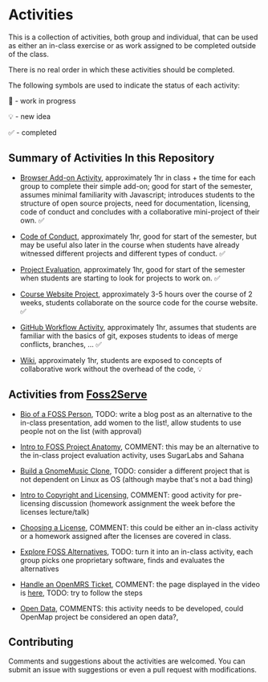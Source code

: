 # Activities

This is a collection of activities, both group and individual, that can be
used as either an in-class exercise or as work assigned to be completed
outside of the class.

There is no real order in which these activities should be completed.

The following symbols are used to indicate the status of each activity:

:construction: - work in progress

:bulb: - new idea

 :white_check_mark: - completed

## Summary of Activities In this Repository

- [Browser Add-on Activity](browser_add-on_activity.md), approximately 1hr in class + the time for each group to complete 
their simple add-on; good for start of the semester, assumes minimal familiarity with Javascript; introduces students to the structure of open source projects, need for documentation, licensing, code of conduct and concludes with a collaborative  mini-project of their own.  :white_check_mark:  

- [Code of Conduct](code_of_conduct_activity.md), approximately 1hr,
good for start of the semester, but may be useful also later in the course
when students have already witnessed different projects and different
types of conduct. :white_check_mark:  

- [Project Evaluation](project_evaluation_activity.md), approximately 1hr,
good for start of the semester when students are starting to look for projects
to work on.  :white_check_mark:   

- [Course Website Project](website_project_activity.md), approximately 3-5 hours
over the course of 2 weeks, students collaborate on the source code for the
course website.  :white_check_mark:    

- [GitHub Workflow Activity](github-workflow-activity), approximately 1hr, assumes that students are
familiar with the basics of git, exposes students to ideas of merge
conflicts, branches, ... :white_check_mark:  


- [Wiki](wiki_activity.md), approximately 1hr, students are exposed to
concepts of collaborative work without the overhead of the code, :bulb:

## Activities from [Foss2Serve](http://www.foss2serve.org/i)

- [Bio of a FOSS Person](http://www.foss2serve.org/index.php/Bio_of_a_FOSS_Person_(Activity)),
TODO: write a blog post as an alternative to the in-class presentation, add women to the
list!, allow students to use people not on the list (with approval)

- [Intro to FOSS Project Anatomy](http://www.foss2serve.org/index.php/Intro_to_FOSS_Project_Anatomy_(Activity)), COMMENT: this may be an alternative to the in-class project evaluation activity, uses SugarLabs and Sahana  

- [Build a GnomeMusic Clone](http://www.foss2serve.org/index.php/Build_a_GnomeMusic_Clone_(Activity)), TODO: consider
a different project that is not dependent on Linux as OS (although maybe that's not a bad thing)

- [Intro to Copyright and Licensing](http://www.foss2serve.org/index.php/Intro_to_Copyright_and_Licensing_(Activity)),
COMMENT: good activity for pre-licensing discussion (homework assignment the week before
the licenses lecture/talk)

- [Choosing a License](http://www.foss2serve.org/index.php/Choosing_A_License), COMMENT:
this could be either an in-class activity or a homework assigned after the licenses are covered
in class.

- [Explore FOSS Alternatives](http://www.foss2serve.org/index.php/Explore_FOSS_Alternatives), TODO: turn it into an in-class activity, each group picks one proprietary software,
finds and evaluates the alternatives


- [Handle an OpenMRS Ticket](http://www.foss2serve.org/index.php/Handle_an_OpenMRS_Ticket_(Activity)), COMMENT: the page displayed in the video is [here](https://wiki.openmrs.org/display/docs/Getting+started+as+a+developer), TODO: try to follow the steps

- [Open Data](http://www.foss2serve.org/index.php/Open_Data_Activity), COMMENTS: this activity needs to be developed, could OpenMap project be considered an open data?, 

## Contributing

Comments and suggestions about the activities are welcomed. You can
submit an issue with suggestions or even a pull request with  modifications.
